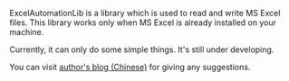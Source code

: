 ExcelAutomationLib is a library which is used to read and write MS Excel files. This library works only when MS Excel is already installed on your machine.

Currently, it can only do some simple things. It's still under developing.

You can visit <a href='http://tyc611.cublog.cn'>author's blog (Chinese)</a> for giving any suggestions.